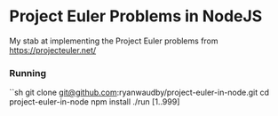 # Project Euler Problems in NodeJS

My stab at implementing the Project Euler problems from
https://projecteuler.net/

### Running

``sh
git clone git@github.com:ryanwaudby/project-euler-in-node.git
cd project-euler-in-node
npm install
./run <problem> [1..999]
```
